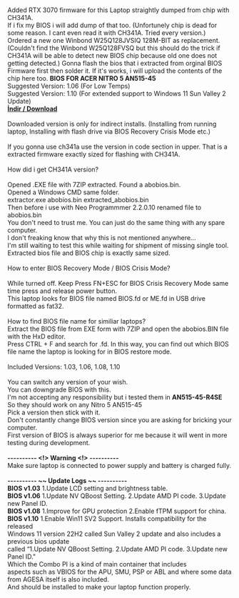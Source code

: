 <br>Added RTX 3070 firmware for this Laptop straightly dumped from chip with CH341A.
<br>If i fix my BIOS i will add dump of that too. (Unfortunely chip is dead for some reason. I cant even read it with CH341A. Tried every version.)
<br>Ordered a new one Winbond W25Q128JVSIQ 128M-BIT as replacement. (Couldn't find the Winbond W25Q128FVSQ but this should do the trick if CH341A will be able to detect new BIOS chip because old one does not getting detected.) Gonna flash the bios that i extracted from orginal BIOS Firmware first then solder it. If it's works, i will upload the contents of the chip here too.
<bold><b>BIOS FOR ACER NITRO 5 AN515-45</b></bold>
<br>Suggested Version: 1.06 (For Low Temps)
<br>Suggested Version: 1.10 (For extended support to Windows 11 Sun Valley 2 Update)
<br><a href="https://github.com/ny4rlk0/BIOS-ACER-NITRO-5-AN515-45/releases/download/BIOS_1.03_1.06_1.08_1.10/All_BIOS_ACER_NITRO_5_AN515-45-R0SE_10.12.2022_13.44.zip"><b>İndir / Download</b></a>
<br>
<br>Downloaded version is only for indirect installs. (Installing from running laptop, Installing with flash drive via BIOS Recovery Crisis Mode etc.)
<br>
<br>If you gonna use ch341a use the version in code section in upper. That is a extracted firmware exactly sized for flashing with CH341A.
<br>
<br>How did i get CH341A version?
<br>
<br>Opened .EXE file with 7ZIP extracted. Found a abobios.bin.
<br>Opened a Windows CMD same folder.
<br>extractor.exe abobios.bin extracted_abobios.bin
<br>Then before i use with Neo Programmmer 2.2.0.10 renamed file to abobios.bin
<br>You don't need to trust me. You can just do the same thing with any spare computer.
<br>I don't freaking know that why this is not mentioned anywhere...
<br>I'm still waiting to test this while waiting for shipment of missing single tool.
<br>Extracted bios file and BIOS chip is exactly same sized.
<br>
<br>How to enter BIOS Recovery Mode / BIOS Crisis Mode?
<br>
<br>While turned off. Keep Press FN+ESC for BIOS Crisis Recovery Mode same time press and release power button. 
<br>This laptop looks for BIOS file named BIOS.fd or ME.fd in USB drive formatted as fat32.
<br>
<br>How to find BIOS file name for similiar laptops?
<br>Extract the BIOS file from EXE form with 7ZIP and open the abobios.BIN file with the HxD editor. 
<br>Press CTRL + F and search for .fd. In this way, you can find out which BIOS file name the laptop is looking for in BIOS restore mode.
<br>
<br>Included Versions: 1.03, 1.06, 1.08, 1.10
<br>
<br>You can switch any version of your wish.
<br>You can downgrade BIOS with this.
<br>I'm not accepting any responsibility but i tested them in <b>AN515-45-R4SE</b>
<br>So they should work on any Nitro 5 AN515-45
<br>Pick a version then stick with it.
<br>Don't constantly change BIOS version since you are asking for bricking your computer.
<br>First version of BIOS is always superior for me because it will went in more testing during development.
<br>
<b><br> ---------- <!> Warning <!> ----------</b>
<br>Make sure laptop is connected to power supply and battery is charged fully.
<br>
<b><br> ---------- ~~ Update Logs ~~ ----------</b>
<br><b>BIOS v1.03</b> 1.Update LCD setting and brightness table.
<br><b>BIOS v1.06</b> 1.Update NV QBoost Setting. 2.Update AMD PI code. 3.Update new Panel ID.
<br><b>BIOS v1.08</b> 1.Improve for GPU protection 2.Enable fTPM support for china.
<br><b>BIOS v1.10</b> 1.Enable Win11 SV2 Support. Installs compatibility for the released
<br>Windows 11 version 22H2 called Sun Valley 2 update and also includes a previous bios update 
<br>called “1.Update NV QBoost Setting. 2.Update AMD PI code. 3.Update new Panel ID."
<br>Which the Combo PI is a kind of main container that includes 
<br>aspects such as VBIOS for the APU, SMU, PSP or ABL and where some data from AGESA itself is also included.
<br>And should be installed to make your laptop function properly.


